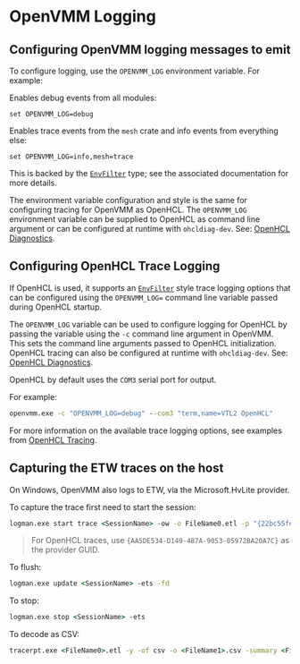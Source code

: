 # OpenVMM Logging

## Configuring OpenVMM logging messages to emit

To configure logging, use the `OPENVMM_LOG` environment variable. For example:

Enables debug events from all modules:

```
set OPENVMM_LOG=debug
```

Enables trace events from the `mesh` crate and info events from everything else:

```
set OPENVMM_LOG=info,mesh=trace
```

This is backed by the
[`EnvFilter`](https://docs.rs/tracing-subscriber/0.2.17/tracing_subscriber/struct.EnvFilter.html)
type; see the associated documentation for more details.

The environment variable configuration and style is the same for configuring tracing for OpenVMM as OpenHCL. The `OPENVMM_LOG`
environment variable can be supplied to OpenHCL as command line argument or can be configured at runtime with `ohcldiag-dev`. See: [OpenHCL Diagnostics](../openhcl/diag/ohcldiag_dev.md).

## Configuring OpenHCL Trace Logging

If OpenHCL is used, it supports an [`EnvFilter`](https://docs.rs/tracing-subscriber/0.2.17/tracing_subscriber/struct.EnvFilter.html) style trace logging options that can be configured using the `OPENVMM_LOG=` command line variable passed during OpenHCL startup. 

The `OPENVMM_LOG` variable can be used to configure logging for OpenHCL by passing the variable using the `-c` command line argument in OpenVMM. This sets the command line arguments passed to OpenHCL initialization. OpenHCL tracing can also be configured at runtime with `ohcldiag-dev`. See: [OpenHCL Diagnostics](../openhcl/diag/ohcldiag_dev.md).

OpenHCL by default uses the `COM3` serial port for output.

For example: 
```cmd
openvmm.exe -c "OPENVMM_LOG=debug" --com3 "term,name=VTL2 OpenHCL"
```

For more information on the available trace logging options, see examples from [OpenHCL Tracing](../openhcl/diag/tracing.md).

## Capturing the ETW traces on the host

On Windows, OpenVMM also logs to ETW, via the Microsoft.HvLite provider.

To capture the trace first need to start the session:
```cmd
logman.exe start trace <SessionName> -ow -o FileName0.etl -p "{22bc55fe-2116-5adc-12fb-3fadfd7e360c}" 0xffffffffffffffff 0xff -nb 16 16 -bs 16 -mode 0x2 -ets
```
 > For OpenHCL traces, use `{AA5DE534-D149-487A-9053-05972BA20A7C}` as the provider GUID.

To flush:
```cmd
logman.exe update <SessionName> -ets -fd
```
To stop:
```cmd
logman.exe stop <SessionName> -ets
```
To decode as CSV:
```cmd
tracerpt.exe <FileName0>.etl -y -of csv -o <FileName1>.csv -summary <FileName2>.summary
```

